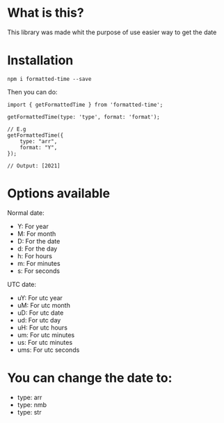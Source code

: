 # What is this?

This library was made whit the purpose of use easier way to get the date

# Installation

`npm i formatted-time --save`

Then you can do:

```
import { getFormattedTime } from 'formatted-time';

getFormattedTime(type: 'type', format: 'format');

// E.g
getFormattedTime({
    type: "arr",
    format: "Y",
});

// Output: [2021]

```

# Options available

Normal date:

- Y: For year
- M: For month
- D: For the date
- d: For the day
- h: For hours
- m: For minutes
- s: For seconds

UTC date: 

- uY: For utc year
- uM: For utc month
- uD: For utc date
- ud: For utc day
- uH: For utc hours
- um: For utc minutes
- us: For utc minutes
- ums: For utc seconds

# You can change the date to:

- type: arr
- type: nmb
- type: str
